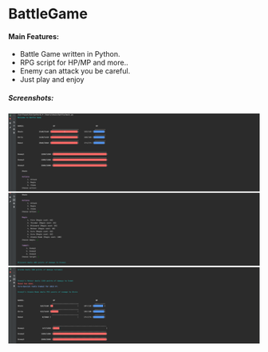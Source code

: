 # BattleGame

#### Main Features:
* Battle Game written in Python.
* RPG script for HP/MP and more..
* Enemy can attack you be careful.
* Just play and enjoy


##### Screenshots:
![alt text](https://github.com/ShainHaroni/BattleGame/blob/main/screenshots/1.png)
![alt text](https://github.com/ShainHaroni/BattleGame/blob/main/screenshots/2.png)
![alt text](https://github.com/ShainHaroni/BattleGame/blob/main/screenshots/3.png)



